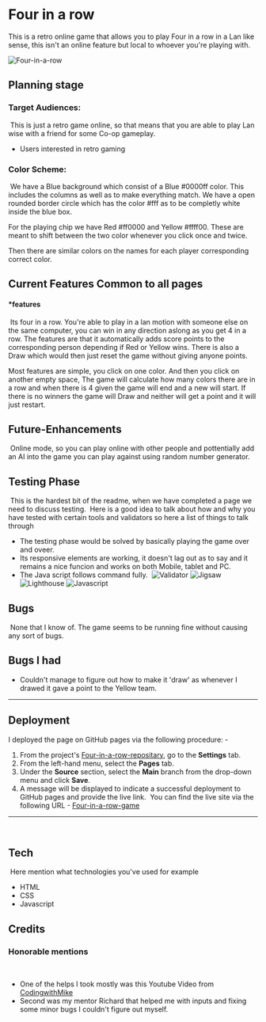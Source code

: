 # **Four in a row**

This is a retro online game that allows you to play Four in a row in a Lan like sense, this isn't an online feature but local to whoever you're playing with.

![Four-in-a-row](/assets/images/Gameboard.png)

## **Planning stage**
### **Target Audiences:**
​
This is just a retro game online, so that means that you are able to play Lan wise with a friend for some Co-op gameplay.
​
* Users interested in retro gaming 
​
### **Color Scheme:**
​
We have a Blue background which consist of a Blue #0000ff color. This includes the columns as well as to make everything match.
We have a open rounded border circle which has the color #fff as to be completly white inside the blue box.

For the playing chip we have Red #ff0000 and Yellow #ffff00. These are meant to shift between the two color whenever you click once and twice.

Then there are similar colors on the names for each player corresponding correct color.
​
​
## **Current Features Common to all pages**

#### *features
​
Its four in a row. You're able to play in a lan motion with someone else on the same computer, you can win in any direction aslong as you get 4 in a row. The features are that it automatically adds score points to the corresponding person depending if Red or Yellow wins. There is also a Draw which would then just reset the game without giving anyone points.

Most features are simple, you click on one color. And then you click on another empty space, The game will calculate how many colors there are in a row and when there is 4 given the game will end and a new will start. If there is no winners the game will Draw and neither will get a point and it will just restart.
​
## **Future-Enhancements**
​
Online mode, so you can play online with other people and pottentially add an AI into the game you can play against using random number generator.
​
## **Testing Phase**
​
This is the hardest bit of the readme, when we have completed a page we need to discuss testing.
​
Here is a good idea to talk about how and why you have tested with certain tools and validators so here a list of things to talk through

* The testing phase would be solved by basically playing the game over and oveer.
​
* Its responsive elements are working, it doesn't lag out as to say and it remains a nice funcion and works on both Mobile, tablet and PC.
​
* The Java script follows command fully.
​
![Validator](/assets/images/W3C%20validator.png)
![Jigsaw](/assets/images/Jigsaw%20Validator.png)
![Lighthouse](/assets/images/Lighthouse.png)
![Javascript](/assets/images/Javascript.png)
​
​
## **Bugs**
​
None that I know of. The game seems to be running fine without causing any sort of bugs.

## **Bugs I had**

* Couldn't manage to figure out how to make it 'draw' as whenever I drawed it gave a point to the Yellow team. 
​
***
## **Deployment**
I deployed the page on GitHub pages via the following procedure: -
​
1. From the project's [Four-in-a-row-repositary](https://github.com/Fisboll/Four-in-a-Row.), go to the **Settings** tab.
2. From the left-hand menu, select the **Pages** tab.
3. Under the **Source** section, select the **Main** branch from the drop-down menu and click **Save**.
4. A message will be displayed to indicate a successful deployment to GitHub pages and provide the live link.
​
You  can find the live site via the following URL - [Four-in-a-row-game](https://fisboll.github.io/Four-in-a-Row./)
***
​
## **Tech**
​
Here mention what technologies you've used for example
​
- HTML
- CSS
- Javascript
​
## **Credits**
### **Honorable mentions**
​
* One of the helps I took mostly was this Youtube Video from [CodingwithMike](https://www.youtube.com/watch?v=LRz6r8Q-Jvk&ab_channel=CodingWithMike)
* Second was my mentor Richard that helped me with inputs and fixing some minor bugs I couldn't figure out myself.